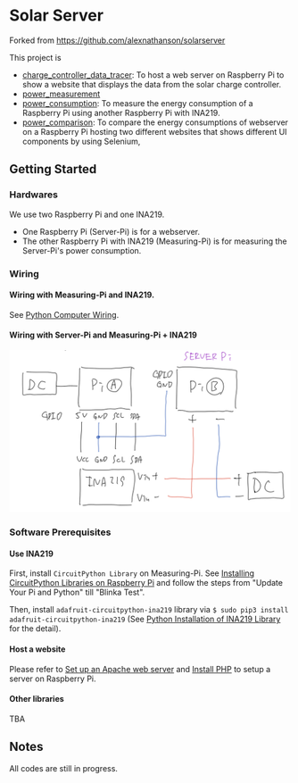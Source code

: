 # Solar Server
Forked from https://github.com/alexnathanson/solarserver

This project is 
- [charge_controller_data_tracer](https://github.com/IDMNYU/solarserver/tree/master/charge_controller_data_tracer): To host a web server on Raspberry Pi to show a website that displays the data from the solar charge controller.
- [power_measurement](https://github.com/IDMNYU/solarserver/tree/master/power_measurement)
 - [power_consumption](https://github.com/IDMNYU/solarserver/tree/master/power_measurement/power_consumption): To measure the energy consumption of a Raspberry Pi using another Raspberry Pi with INA219.
 - [power_comparison](https://github.com/IDMNYU/solarserver/tree/master/power_measurement/power_comparison): To compare the energy consumptions of webserver on a Raspberry Pi hosting two different websites that shows different UI components by using Selenium, 

## Getting Started
### Hardwares
We use two Raspberry Pi and one INA219.
- One Raspberry Pi (Server-Pi) is for a webserver.
- The other Raspberry Pi with INA219 (Measuring-Pi) is for measuring the Server-Pi's power consumption.

### Wiring
#### Wiring with Measuring-Pi and INA219.
See [Python Computer Wiring](https://learn.adafruit.com/adafruit-ina219-current-sensor-breakout/python-circuitpython).

#### Wiring with Server-Pi and Measuring-Pi + INA219
![Wiring with Server-Pi and Measuring-Pi + INA219](https://github.com/IDMNYU/solarserver/blob/master/images/wiring.png)

### Software Prerequisites
#### Use INA219
First, install `CircuitPython Library` on Measuring-Pi. See [Installing CircuitPython Libraries on Raspberry Pi](https://learn.adafruit.com/circuitpython-on-raspberrypi-linux/installing-circuitpython-on-raspberry-pi) and follow the steps from "Update Your Pi and Python" till "Blinka Test".

Then, install `adafruit-circuitpython-ina219` library via `$ sudo pip3 install adafruit-circuitpython-ina219` (See [Python Installation of INA219 Library](https://learn.adafruit.com/adafruit-ina219-current-sensor-breakout/python-circuitpython#python-installation-of-ina219-library-7-6) for the detail).

#### Host a website
Please refer to [Set up an Apache web server](https://projects.raspberrypi.org/en/projects/lamp-web-server-with-wordpress/2) and [Install PHP](https://projects.raspberrypi.org/en/projects/lamp-web-server-with-wordpress/3) to setup a server on Raspberry Pi.

#### Other libraries
TBA

## Notes
All codes are still in progress.

